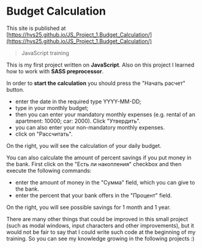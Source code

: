 # Budget Calculation

This site is published at  [https://hys25.github.io/JS_Project_1.Budget_Calculation/](https://hys25.github.io/JS_Project_1.Budget_Calculation/)
> JavaScript training

This is my first project written on **JavaScript**. Also on this project I learned how to work with **SASS preprocessor**. 

In order to **start the calculation** you should press the "Начать расчет" button.
- enter the date in the required type YYYY-MM-DD;
- type in your monthly budget;
- then you can enter your mandatory monthly expenses (e.g. rental of an apartment: 10000; car: 2000). Click "Утвердить".
- you can also enter your non-mandatory monthly expenses. 
- click on "Рассчитать".

On the right, you will see the calculation of your daily budget.

You can also calculate the amount of percent savings if you put money in the bank. First click on the "Есть ли накопления" checkbox and then execute the following commands:
- enter the amount of money in the "Сумма" field, which you can give to the bank.
- enter the percent that your bank offers in the "Процент" field. 

On the right, you will see possible savings for 1 month and 1 year.

There are many other things that could be improved in this small project (such as modal windows, input characters and other improvements), but it would not be fair to say that I could write such code at the beginning of my training. 
So you can see my knowledge growing in the following projects :)
